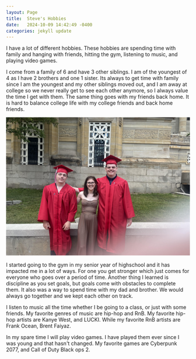 ```yaml
---
layout: Page
title:  Steve's Hobbies
date:   2024-10-09 14:42:49 -0400
categories: jekyll update
---
```

 I have a lot of different hobbies.  These hobbies are spending time with family and hanging with friends, hitting the gym, listening to music, and playing video games.

 I come from a family of 6 and have 3 other siblings.  I am of the youngest of 4 as I have 2 brothers and one 1 sister.  Its always to get time with family since I am the youngest and my other siblings moved out, and I am away at college so we never really get to see each other anymore, so I always value the time I get with them.  The same thing goes with my friends back home.  It is hard to balance college life with my college friends and back home friends.

![grad pic](grad_pic.jpg)

 I started going to the gym in my senior year of highschool and it has impacted me in a lot of ways.  For one you get stronger which just comes for everyone who goes over a period of time.  Another thing I learned is discipline as you set goals, but goals come with obstacles to complete them.  It also was a way to spend time with my dad and brother.  We would always go together and we kept each other on track.

I listen to music all the time whether I be going to a class, or just with some friends.  My favorite genres of music are hip-hop and RnB.  My favorite hip-hop artists are Kanye West, and LUCKI.  While my favorite RnB artists are Frank Ocean, Brent Faiyaz.


 In my spare time I will play video games.  I have played them ever since I was young and that hasn't changed.  My favorite games are Cyberpunk 2077, and Call of Duty Black ops 2.


[def]: grad_pic.jpg